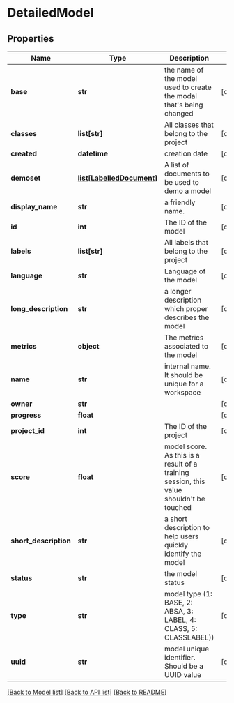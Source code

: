 # DetailedModel

## Properties
Name | Type | Description | Notes
------------ | ------------- | ------------- | -------------
**base** | **str** | the name of the model used to create the modal that&#39;s being changed | [optional] 
**classes** | **list[str]** | All classes that belong to the project | [optional] 
**created** | **datetime** | creation date | [optional] 
**demoset** | [**list[LabelledDocument]**](LabelledDocument.md) | A list of documents to be used to demo a model | [optional] 
**display_name** | **str** | a friendly name. | [optional] 
**id** | **int** | The ID of the model | [optional] 
**labels** | **list[str]** | All labels that belong to the project | [optional] 
**language** | **str** | Language of the model | [optional] 
**long_description** | **str** | a longer description which proper describes the model | [optional] 
**metrics** | **object** | The metrics associated to the model | [optional] 
**name** | **str** | internal name. It should be unique for a workspace | [optional] 
**owner** | **str** |  | [optional] 
**progress** | **float** |  | [optional] 
**project_id** | **int** | The ID of the project | [optional] 
**score** | **float** | model score. As this is a result of a training session, this value shouldn&#39;t be touched | [optional] 
**short_description** | **str** | a short description to help users quickly identify the model | [optional] 
**status** | **str** | the model status | [optional] 
**type** | **str** | model type (1: BASE, 2: ABSA, 3: LABEL, 4: CLASS, 5: CLASSLABEL)) | [optional] 
**uuid** | **str** | model unique identifier. Should be a UUID value | [optional] 

[[Back to Model list]](../README.md#documentation-for-models) [[Back to API list]](../README.md#documentation-for-api-endpoints) [[Back to README]](../README.md)


